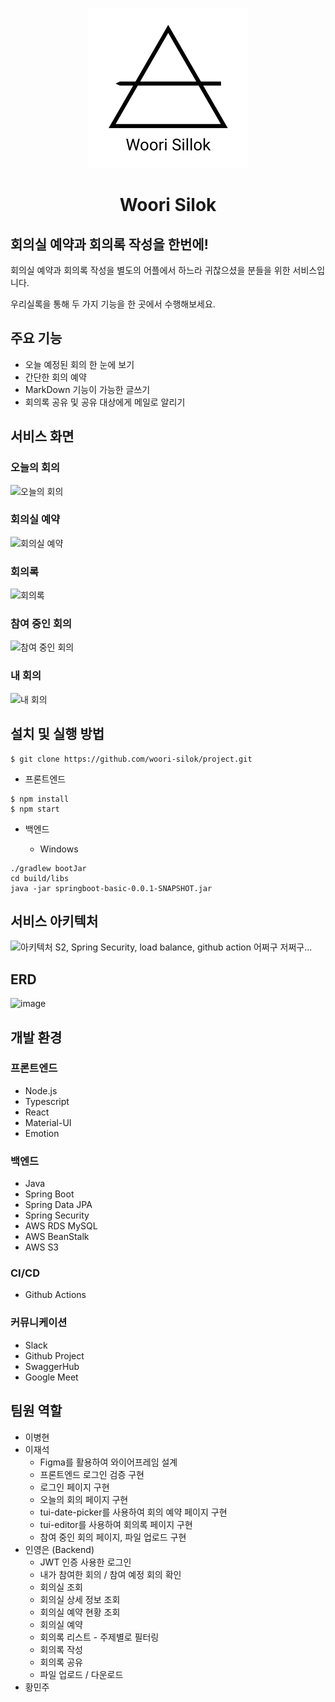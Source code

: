 <p align="center">
  <img src = "./woorisilok.svg">
  <h1 align="center">Woori Silok</h1>
</p>

## 회의실 예약과 회의록 작성을 한번에!

회의실 예약과 회의록 작성을 별도의 어플에서 하느라 귀찮으셨을 분들을 위한 서비스입니다.

우리실록을 통해 두 가지 기능을 한 곳에서 수행해보세요.

## 주요 기능

- 오늘 예정된 회의 한 눈에 보기
- 간단한 회의 예약
- MarkDown 기능이 가능한 글쓰기
- 회의록 공유 및 공유 대상에게 메일로 알리기

## 서비스 화면

### 오늘의 회의

![오늘의 회의](./images/오늘의회의.jpg)

### 회의실 예약

![회의실 예약](./images/시연.gif)

### 회의록

![회의록](./images/회의록.jpg)

### 참여 중인 회의

![참여 중인 회의](./images/참여중인회의.jpg)

### 내 회의

![내 회의](./images/내회의.jpg)

## 설치 및 실행 방법

```
$ git clone https://github.com/woori-silok/project.git
```

- 프론트엔드

```
$ npm install
$ npm start
```

- 백엔드

  - Windows

```
./gradlew bootJar
cd build/libs
java -jar springboot-basic-0.0.1-SNAPSHOT.jar
```

## 서비스 아키텍처

![아키텍처](./images/아키텍처.png)
S2, Spring Security, load balance, github action 어쩌구 저쩌구...

## ERD
![image](https://user-images.githubusercontent.com/46465928/146958494-6dc4aa70-25b3-44cf-96fe-c337f0b92231.png)

## 개발 환경

### 프론트엔드
- Node.js
- Typescript
- React
- Material-UI
- Emotion

### 백엔드
- Java
- Spring Boot
- Spring Data JPA
- Spring Security
- AWS RDS MySQL
- AWS BeanStalk
- AWS S3

### CI/CD
- Github Actions

### 커뮤니케이션
- Slack
- Github Project
- SwaggerHub
- Google Meet

## 팀원 역할

- 이병현
- 이재석
  - Figma를 활용하여 와이어프레임 설계
  - 프론트엔드 로그인 검증 구현
  - 로그인 페이지 구현
  - 오늘의 회의 페이지 구현
  - tui-date-picker를 사용하여 회의 예약 페이지 구현
  - tui-editor를 사용하여 회의록 페이지 구현
  - 참여 중인 회의 페이지, 파일 업로드 구현
- 인영은 (Backend)
  - JWT 인증 사용한 로그인	
  - 내가 참여한 회의 / 참여 예정 회의 확인
  - 회의실 조회
  - 회의실 상세 정보 조회
  - 회의실 예약 현황 조회
  - 회의실 예약
  - 회의록 리스트 - 주제별로 필터링
  - 회의록 작성
  - 회의록 공유
  - 파일 업로드 / 다운로드
- 황민주
